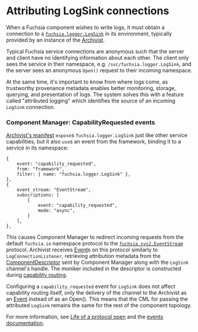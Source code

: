 # Attributing LogSink connections

When a Fuchsia component wishes to write logs, it must obtain a connection to a
[`fuchsia.logger.LogSink`][logsink-protocol] in its environment, typically provided
by an instance of the [Archivist].

Typical Fuchsia service connections are anonymous such that the server and client have no
identifying information about each other. The client only sees the service in their namespace, e.g.
`/svc/fuchsia.logger.LogSink`, and the server sees an anonymous `Open()` request to their incoming
namespace.

At the same time, it's important to know from where logs come, as trustworthy provenance
metadata enables better monitoring, storage, querying, and presentation of logs. The system solves
this with a feature called "attributed logging" which identifies the source of an incoming `LogSink`
connection.

### Component Manager: CapabilityRequested events

[Archivist's manifest] `expose`s `fuchsia.logger.LogSink` just like other service capabilities, but
it also `use`s an event from the framework, binding it to a service in its namespace:

```json5
{
    event: "capability_requested",
    from: "framework",
    filter: { name: "fuchsia.logger.LogSink" },
},
{
    event_stream: "EventStream",
    subscriptions: [
        {
            event: "capability_requested",
            mode: "async",
        }
    ],
},
```

This causes Component Manager to redirect incoming requests from the default `fuchsia.io` namespace
protocol to the [`fuchsia.sys2.EventStream`][event-stream] protocol. Archivist receives [Event]s on
this protocol similarly to `LogConnectionListener`, retrieving attribution metadata from the
[ComponentDescriptor] sent by Component Manager along with the `LogSink` channel's handle. The
moniker included in the descriptor is constructed during [capability routing].

Configuring a `capability_requested` event for `LogSink` does not affect capability
routing itself, only the delivery of the channel to the Archivist as an [Event] instead of as an
Open(). This means that the CML for passing the attributed `LogSink` remains the same for the rest
of the component topology.

For more information, see [Life of a protocol open] and the [events documentation][cm-events].

[Archivist]: /src/diagnostics/archivist/README.md
[Archivist's manifest]: /src/diagnostics/archivist/meta/archivist.cml
[CapabilityRequested]: https://fuchsia.dev/reference/fidl/fuchsia.sys2#CapabilityRequestedPayload
[capability routing]: /concepts/components/v2/capabilities/life_of_a_protocol_open.md#the-open-triggers-capability-routing
[cm-events]: /concepts/components/v2/capabilities/event.md
[ComponentDescriptor]: https://fuchsia.dev/reference/fidl/fuchsia.sys2#ComponentDescriptor
[Event]: https://fuchsia.dev/reference/fidl/fuchsia.sys2#Event
[event-stream]: https://fuchsia.dev/reference/fidl/fuchsia.sys2#EventStream
[logsink-protocol]: /sdk/fidl/fuchsia.logger/logger.fidl
[Life of a protocol open]: /concepts/components/v2/capabilities/life_of_a_protocol_open.md